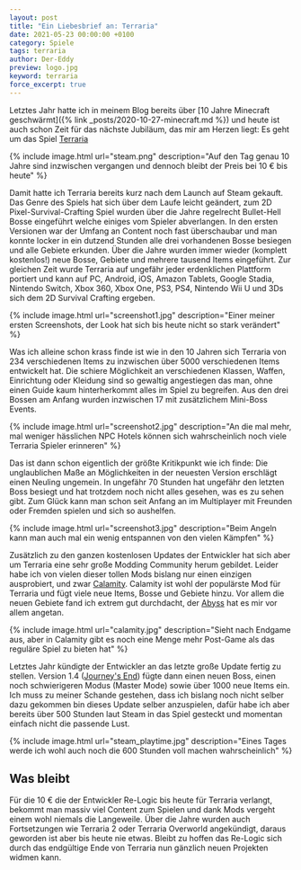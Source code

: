 ```yaml
---
layout: post
title: "Ein Liebesbrief an: Terraria"
date: 2021-05-23 00:00:00 +0100
category: Spiele
tags: terraria
author: Der-Eddy
preview: logo.jpg
keyword: terraria
force_excerpt: true
---
```


Letztes Jahr hatte ich in meinem Blog bereits über [10 Jahre Minecraft geschwärmt]({% link _posts/2020-10-27-minecraft.md %}) und heute ist auch schon Zeit für das nächste Jubiläum, das mir am Herzen liegt: Es geht um das Spiel [Terraria](https://store.steampowered.com/app/105600/Terraria/)

{% include image.html url="steam.png" description="Auf den Tag genau 10 Jahre sind inzwischen vergangen und dennoch bleibt der Preis bei 10 € bis heute" %}

Damit hatte ich Terraria bereits kurz nach dem Launch auf Steam gekauft. Das Genre des Spiels hat sich über dem Laufe leicht geändert, zum 2D Pixel-Survival-Crafting Spiel wurden über die Jahre regelrecht Bullet-Hell Bosse eingeführt welche einiges vom Spieler abverlangen. In den ersten Versionen war der Umfang an Content noch fast überschaubar und man konnte locker in ein dutzend Stunden alle drei vorhandenen Bosse besiegen und alle Gebiete erkunden. Über die Jahre wurden immer wieder (komplett kostenlos!) neue Bosse, Gebiete und mehrere tausend Items eingeführt. Zur gleichen Zeit wurde Terraria auf ungefähr jeder erdenklichen Plattform portiert und kann auf PC, Android, iOS, Amazon Tablets, Google Stadia, Nintendo Switch, Xbox 360, Xbox One, PS3, PS4, Nintendo Wii U und 3Ds sich dem 2D Survival Crafting ergeben.

{% include image.html url="screenshot1.jpg" description="Einer meiner ersten Screenshots, der Look hat sich bis heute nicht so stark verändert" %}

Was ich alleine schon krass finde ist wie in den 10 Jahren sich Terraria von 234 verschiedenen Items zu inzwischen über 5000 verschiedenen Items entwickelt hat. Die schiere Möglichkeit an verschiedenen Klassen, Waffen, Einrichtung oder Kleidung sind so gewaltig angestiegen das man, ohne einen Guide kaum hinterherkommt alles im Spiel zu begreifen. Aus den drei Bossen am Anfang wurden inzwischen 17 mit zusätzlichem Mini-Boss Events.

{% include image.html url="screenshot2.jpg" description="An die mal mehr, mal weniger hässlichen NPC Hotels können sich wahrscheinlich noch viele Terraria Spieler erinneren" %}

Das ist dann schon eigentlich der größte Kritikpunkt wie ich finde: Die unglaublichen Maße an Möglichkeiten in der neuesten Version erschlägt einen Neuling ungemein. In ungefähr 70 Stunden hat ungefähr den letzten Boss besiegt und hat trotzdem noch nicht alles gesehen, was es zu sehen gibt. Zum Glück kann man schon seit Anfang an im Multiplayer mit Freunden oder Fremden spielen und sich so aushelfen.

{% include image.html url="screenshot3.jpg" description="Beim Angeln kann man auch mal ein wenig entspannen von den vielen Kämpfen" %}

Zusätzlich zu den ganzen kostenlosen Updates der Entwickler hat sich aber um Terraria eine sehr große Modding Community herum gebildet. Leider habe ich von vielen dieser tollen Mods bislang nur einen einzigen ausprobiert, und zwar [Calamity](https://calamitymod.fandom.com/wiki/Calamity_Mod_Wiki). Calamity ist wohl der populärste Mod für Terraria und fügt viele neue Items, Bosse und Gebiete hinzu. Vor allem die neuen Gebiete fand ich extrem gut durchdacht, der [Abyss](https://calamitymod.fandom.com/wiki/Abyss) hat es mir vor allem angetan.

{% include image.html url="calamity.jpg" description="Sieht nach Endgame aus, aber in Calamity gibt es noch eine Menge mehr Post-Game als das reguläre Spiel zu bieten hat" %}

Letztes Jahr kündigte der Entwickler an das letzte große Update fertig zu stellen. Version 1.4 ([Journey's End](https://forums.terraria.org/index.php?threads/prepare-to-embark-on-journeys-end.87442/)) fügte dann einen neuen Boss, einen noch schwierigeren Modus (Master Mode) sowie über 1000 neue Items ein. Ich muss zu meiner Schande gestehen, dass ich bislang noch nicht selber dazu gekommen bin dieses Update selber anzuspielen, dafür habe ich aber bereits über 500 Stunden laut Steam in das Spiel gesteckt und momentan einfach nicht die passende Lust.

{% include image.html url="steam_playtime.jpg" description="Eines Tages werde ich wohl auch noch die 600 Stunden voll machen wahrscheinlich" %}

<h2>Was bleibt</h2>

Für die 10 € die der Entwickler Re-Logic bis heute für Terraria verlangt, bekommt man massiv viel Content zum Spielen und dank Mods vergeht einem wohl niemals die Langeweile. Über die Jahre wurden auch Fortsetzungen wie Terraria 2 oder Terraria Overworld angekündigt, daraus geworden ist aber bis heute nie etwas. Bleibt zu hoffen das Re-Logic sich durch das endgültige Ende von Terraria nun gänzlich neuen Projekten widmen kann.

